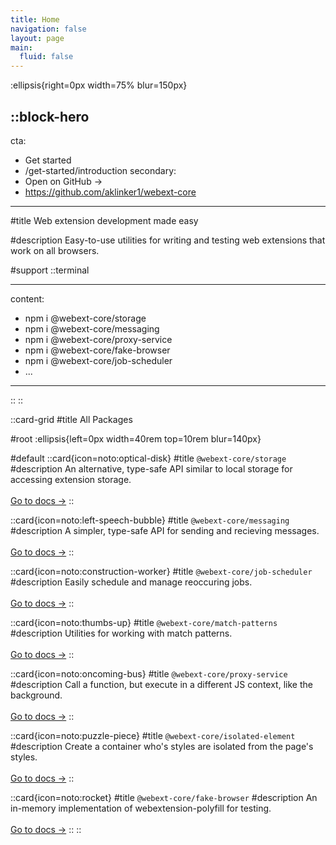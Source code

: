 ```yaml
---
title: Home
navigation: false
layout: page
main:
  fluid: false
---
```


:ellipsis{right=0px width=75% blur=150px}

## ::block-hero

cta:

- Get started
- /get-started/introduction
  secondary:
- Open on GitHub →
- https://github.com/aklinker1/webext-core

---

#title
Web extension development made easy

#description
Easy-to-use utilities for writing and testing web extensions that work on all browsers.

#support
::terminal

---

content:

- npm i @webext-core/storage
- npm i @webext-core/messaging
- npm i @webext-core/proxy-service
- npm i @webext-core/fake-browser
- npm i @webext-core/job-scheduler
- ...

---

::
::

::card-grid
#title
All Packages

#root
:ellipsis{left=0px width=40rem top=10rem blur=140px}

#default
::card{icon=noto:optical-disk}
#title
`@webext-core/storage`
#description
An alternative, type-safe API similar to local storage for accessing extension storage.
<br />
<br />
[Go to docs →](/storage/installation)
::

::card{icon=noto:left-speech-bubble}
#title
`@webext-core/messaging`
#description
A simpler, type-safe API for sending and recieving messages.
<br />
<br />
[Go to docs →](/messaging/installation)
::

::card{icon=noto:construction-worker}
#title
`@webext-core/job-scheduler`
#description
Easily schedule and manage reoccuring jobs.
<br />
<br />
[Go to docs →](/job-scheduler/installation)
::

::card{icon=noto:thumbs-up}
#title
`@webext-core/match-patterns`
#description
Utilities for working with match patterns.
<br />
<br />
[Go to docs →](/match-patterns/installation)
::

::card{icon=noto:oncoming-bus}
#title
`@webext-core/proxy-service`
#description
Call a function, but execute in a different JS context, like the background.
<br />
<br />
[Go to docs →](/proxy-service/installation)
::

::card{icon=noto:puzzle-piece}
#title
`@webext-core/isolated-element`
#description
Create a container who's styles are isolated from the page's styles.
<br />
<br />
[Go to docs →](/isolated-element/installation)
::

::card{icon=noto:rocket}
#title
`@webext-core/fake-browser`
#description
An in-memory implementation of webextension-polyfill for testing.
<br />
<br />
[Go to docs →](/fake-browser/installation)
::
::
